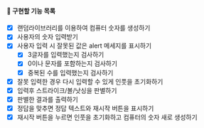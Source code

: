 #### 📌 구현할 기능 목록

- [x] 랜덤라이브러리를 이용하여 컴퓨터 숫자를 생성하기
- [x] 사용자의 숫자 입력받기
- [x] 사용자 입력 시 잘못된 값은 alert 메세지를 표시하기
  - [x] 3글자를 입력했는지 검사하기
  - [x] 0이나 문자를 포함하는지 검사하기
  - [x] 중복된 수를 입력했는지 검사하기
- [x] 잘못 입력한 경우 다시 입력할 수 있게 인풋을 초기화하기
- [x] 입력후 스트라이크/볼/낫싱을 판별하기
- [x] 판별한 결과를 출력하기
- [x] 정답을 맞추면 정답 텍스트와 재시작 버튼을 표시하기
- [x] 재시작 버튼을 누르면 인풋을 초기화하고 컴퓨터의 숫자 새로 생성하기
